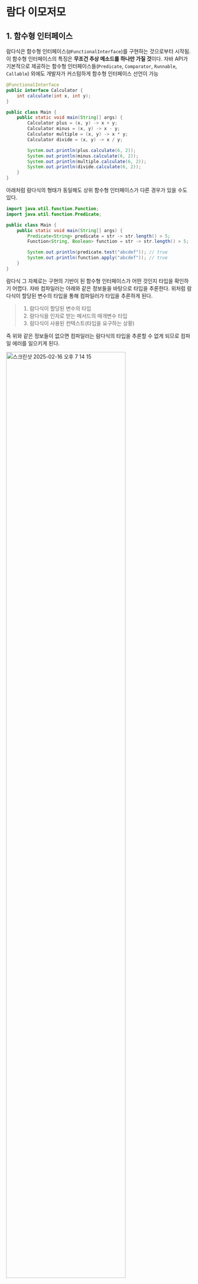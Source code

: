 # 람다 이모저모

## 1. 함수형 인터페이스

람다식은 함수형 인터페이스(`@FunctionalInterface`)를 구현하는 것으로부터 시작됨. 이 함수형 인터페이스의 특징은 **무조건 추상 메소드를 하나만 가질 것**이다. 자바 API가 기본적으로 제공하는 함수형 인터페이스들(`Predicate`, `Comparator`, `Runnable`, `Callable`) 외에도 개발자가 커스텀하게 함수형 인터페이스 선언이 가능

```java
@FunctionalInterface
public interface Calculator {
    int calculate(int x, int y);
}
```
```java
public class Main {
    public static void main(String[] args) {
        Calculator plus = (x, y) -> x + y;
        Calculator minus = (x, y) -> x - y;
        Calculator multiple = (x, y) -> x * y;
        Calculator divide = (x, y) -> x / y;

        System.out.println(plus.calculate(6, 2));
        System.out.println(minus.calculate(6, 2));
        System.out.println(multiple.calculate(6, 2));
        System.out.println(divide.calculate(6, 2));
    }
}
```

아래처럼 람다식의 형태가 동일해도 상위 함수형 인터페이스가 다른 경우가 있을 수도 있다.

```java
import java.util.function.Function;
import java.util.function.Predicate;

public class Main {
    public static void main(String[] args) {
        Predicate<String> predicate = str -> str.length() > 5;
        Function<String, Boolean> function = str -> str.length() > 5;

        System.out.println(predicate.test("abcdef")); // true
        System.out.println(function.apply("abcdef")); // true
    }
}
```

람다식 그 자체로는 구현의 기반이 된 함수형 인터페이스가 어떤 것인지 타입을 확인하기 어렵다. 자바 컴파일러는 아래와 같은 정보들을 바탕으로 타입을 추론한다. 위처럼 람다식이 할당된 변수의 타입을 통해 컴파일러가 타입을 추론하게 된다.
> 1. 람다식이 할당된 변수의 타입
> 2. 람다식을 인자로 받는 메서드의 매개변수 타입
> 3. 람다식이 사용된 컨텍스트(타입을 요구하는 상황)

즉 위와 같은 정보들이 없으면 컴파일러는 람다식의 타입을 추론할 수 없게 되므로 컴파일 에러를 일으키게 된다.

<img width="80%" alt="스크린샷 2025-02-16 오후 7 14 15" src="https://github.com/user-attachments/assets/6a76e88d-4e09-459e-a8fe-083c7bdefea9" />

---

만약 메소드 오버로딩을 활용해 다른 함수형 인터페이스 타입을 인자로 받게 해서, 동일한 형식의 람다식을 메소드에게 넘겨주면 어떻게 될까?

```java
import java.util.function.Function;
import java.util.function.Predicate;

public class Main {
    public static void main(String[] args) {
        Lambda lambda = new Lambda();
        lambda.method(x -> x.equals("String"), "String");  // ???
    }
}

class Lambda {
    public boolean method(Predicate<String> predicate, String data) {
        return predicate.test(data);
    }

    public boolean method(Function<String, Boolean> function, String data) {
        return function.apply(data);
    }
}
```

<img width="80%" alt="스크린샷 2025-02-16 오후 9 46 37" src="https://github.com/user-attachments/assets/e3cf6f81-1309-4a5f-9f0a-b925a95dbae3" />

두 개의 컴파일 경고 이슈가 확인되는데, 각각 하나씩 살펴보자면

#### Ambiguous method call issue

메소드 호출이 애매하다고 경고한다. psvm 내부에서 호출한 `method()`는 `Lambda` 클래스 인스턴스의 오버로딩 메소드 시그니처 2개와 동시에 일치하기 때문에 컴파일러가 어느 메소드를 호출한 것인지를 결정하지 못해서 컴파일 에러를 일으키는 것이다.

#### Cannot resolve method

이것은 람다식에 있는 `x` 변수의 타입을 추론하지 못해서 생기는 이슈다. 근데 의아한 게, 오버로딩된 메소드들을 살펴보면 어떤 것을 선택해도 결국 `String` 타입임에는 분명함에도 컴파일러가 이것조차 추론을 못 한다고 한다. 왜냐하면 앞전의 애매한 메소드 호출 이슈로 인해 애시당초 컴파일러가 어떤 함수형 인터페이스 타입인지조차 결정하지 못하기 때문에 함수형 인터페이스의 제네릭 타입이 문자열인 것도 추론하지 못하면서 컴파일 경고를 내뱉는 것이다. 실제로 실행시켜도 어차피 **Ambigious method call issue**를 내뱉으며 에러를 일으킬 것이므로 굳이 여기까지 가지 않아도 된다.

위의 이슈를 해결하려면 결국 람다식 앞에 타입을 명시적으로 추가하면서 형변환을 해줘야 해결할 수 있다.


## 2. 변수 캡처(Variable Capture)와 클로저(Closure)

**변수 캡처**는 람다식이나 익명 클래스가 외부 변수의 값을 사용할 때 발생하는 현상으로, 람다식 내부에서 외부 변수에 접근하는 방식이다.

### 1) 원시 타입의 변수 캡처

<img width="80%" alt="스크린샷 2025-02-16 오후 7 53 43" src="https://github.com/user-attachments/assets/a4bdab85-2b66-4ee6-bc09-9e0e5554bb7e" />
<img width="80%" alt="스크린샷 2025-02-16 오후 8 01 06" src="https://github.com/user-attachments/assets/d83ca0fa-53f6-4707-91d1-f55bd08f98f2" />

원칙적으로 전역변수가 아니면 메소드 내부에서 다루는 변수들은 전부 지역변수로써 취급되면서 그 생명주기를 공유해야 하지만, 변수 캡쳐는 그 예외로 볼 수 있다. 위의 예제에서는 `int` 타입의 `x` 변수가 람다식에 의해 캡쳐되면서 **변수의 값이 복사**되고 있다. 분명히 `x`라는 변수는 람다식 입장에서는 외부(렉시컬 스코프)에 위치해 있고 람다식 내부만 봤을 때는 뜬금없이 `x`라는 타입조차 추론이 안 될 변수가 등장한 거라 원칙적으로는 컴파일 에러가 나야되지만 정상적으로 동작하는 것을 볼 수 있다.

단, 변수 캡쳐의 전제 조건은 **변수가 불변**이어야 한다. 즉 변수의 상태가 `final`이거나 `effectively final`이어야 한다. 불변이 지켜지지 않으면 컴파일 에러가 발생한다.

<img width="80%" alt="스크린샷 2025-02-16 오후 8 16 16" src="https://github.com/user-attachments/assets/51ac54e5-8cf1-4360-a4e3-3f31d08fe65c" />

위의 경우는 변수 캡쳐된 `x` 변수가 처음에는 `effectively final` 상태(즉, 할당된 이후에 값의 변화가 발생하지 않으리라 기대하는 상태)여서 캡쳐가 허용됐으나 다음 라인에서 변수의 불변성이 깨지면서 컴파일 에러를 유발하는 사례다. `x` 변수는 원시 타입(`int`)이기 때문에 직접 참조되기 때문에 값의 변화가 곧 변수의 변화로 이어지기 때문에 변수 불변성이 지켜지지 않는 것이다.

이때까지는 원시 타입의 변수 캡처에 대한 설명이었고, 참조 타입의 변수 캡처는 설명이 조금 달라지게 된다.

### 2) 참조 타입의 변수 캡처

```java
class Example {
    int variable;

    public Example(int variable) {
        this.variable = variable;
    }

    public int getVariable() {
        return variable;
    }

    public void setVariable(int variable) {
        this.variable = variable;
    }
}
```

위와 같은 클래스가 있고, 이 클래스를 활용해서 똑같이 원시 타입의 변수 캡처 예제에 적용해본다. 결과는 아까와 똑같을 것이다.

<img width="80%" alt="스크린샷 2025-02-17 오전 12 07 54" src="https://github.com/user-attachments/assets/655582c4-f04e-4700-89fe-1c9e50c3922a" />

여기서 `Example` 클래스 내부의 `setter` 메소드를 호출해서 인스턴스의 필드를 변화시켜본다. 원시 타입 예제에서는 컴파일 에러가 발생했으나 여기서는 조금 다르다.

<img width="80%" alt="스크린샷 2025-02-17 오전 12 12 15" src="https://github.com/user-attachments/assets/0d7f4267-94ed-414a-93c2-a04885de1227" />

아까와 다르게 컴파일 에러가 바뀌지 않고 인스턴스의 필드가 정상적으로 업데이트되는 것을 확인할 수 있다. 이렇게 원시 타입 변수 캡처와 참조 타입 변수 캡처가 다르게 동작하는 이유는 **캡처의 대상이 타입의 형식에 따라 다르기 때문**이다.

모든 변수 캡처의 전제 조건은 **변수의 불변성 준수**다. 원시 타입의 변수 캡처는 **값이 직접 캡처**되기 때문에 흡사 값이 복사돼서 람다식 내부에서 사용되는 것과 같다. 그렇기 때문에 다른 값이 할당되는 시점부터 바로 불변성이 깨지게 되는 것이다. 그러나 참조 타입의 변수 캡처는 **참조가 캡처**되기 때문에 변수의 참조가 그대로 유지되면 내부의 필드 변화가 이뤄지든 뭘 하든 아무런 문제가 없는 것이다. 중요한 것은 참조 타입의 변수 캡처는 **참조가 불변**이어야 된다는 것이다. 다른 참조를 할당하게 되면 아래처럼 컴파일 에러가 발생하게 된다.

<img width="80%" alt="스크린샷 2025-02-17 오전 12 18 54" src="https://github.com/user-attachments/assets/f1607fbe-b034-44a4-bd86-b4d5274ac670" />

### 3) 클로저

**클로저**는 람다식이나 익명 클래스가 외부 변수의 값을 캡처하고 그 변수를 계속 유지하는 성질이자, 함수와 그 함수가 참조하는 외부 변수들을 함께 묶은 객체을 뜻한다. 사실 뭔 말하는지 잘 모르겠다. 그만큼 어려운 개념이긴 하다. 하나씩 천천히 정리해보자면...

```java
import java.util.function.IntSupplier;

public class Closure {
    public static void main(String[] args) {
        IntSupplier counter = closure(); // 클로저 생성

        System.out.println("변수 값: " + counter.getAsInt());
        System.out.println("변수 값: " + counter.getAsInt());
        System.out.println("변수 값: " + counter.getAsInt());
    }

    // IntSupplier : 매개변수를 받지 않고 int 값을 반환하는 함수형 인터페이스
    static IntSupplier closure() {
        int[] count = {0};
        return () -> ++count[0]; // IntSupplier 타입 람다식이 외부 변수(배열)인 count 캡처
    }
}
```

다음과 같은 예제가 있다고 가정하자. 함수형 프로그래밍에서는 **함수가 일급 객체로 취급**된다. 그렇기 때문에 정적 메소드인 `closure()` 또한 람다식을 반환하는 함수형 객체라고도 볼 수 있다. 아까까지 봤던 변수 캡처가 `closure()` 메소드 내부에서 일어나고 있는 것을 볼 수 있다. `count`라는 배열 참조 타입의 변수가 `return`되는 람다식에 의해 캡처되고 있다.

이제 `counter` 변수의 추상 메소드의 구현체인 람다식을 `getAsInt()` 메소드 호출로 동작시켜보자.

<img width="80%" alt="스크린샷 2025-02-17 오전 1 47 50" src="https://github.com/user-attachments/assets/88bdab74-56e5-4dec-9614-fdfd28dcf93d" />

`counter` 변수로부터 호출한 메소드로 인해 람다식 `() -> ++count[0]`이 동작하면서 `count[0]`의 변수 값이 1씩 가산되는 것을 확인할 수 있다. 분명히 `closure()` 메소드 입장에서는 외부인 `main(String[] args)`에서 람다식이 호출됐음에도 불구하고 `count` 배열의 내부 값이 영향을 받아 변화하고 있다. 이것이 발생할 수 있는 이유가 바로 클로저 때문이다. 정리하자면,

- `counter` 변수는 `closure()` 메서드에서 반환된 람다식, `() -> ++count[0]`을 가리킴
- 람다식 내부에서 **(람다식 입장에서의) 외부 변수 `count`**를 캡처하고, `count[0]` 값을 변경
- 람다식은 `closure()` 메서드 내에서 정의된 `count` 배열을 캡처하고 있기 때문에, `counter`가 호출될 때마다 `count[0]`의 값이 가산 갱신
- `closure()` 메서드는 람다식이 (람다식 입장에서의) 외부 상태(여기서는 `count[0]`)를 기억하고 있기 때문에, 그 상태가 갱신됐던 값으로 계속 유지

참고로 `int`로 착각할 수 있는데, `count`는 배열인 참조 타입이다. 그렇기 때문에 그 내부 요소의 값이 변해도 참조는 유지되기 때문에 캡처가 유효한 것이다. 핵심은 람다식(`() -> ++count[0]`) 내부에서 외부 변수(`count`)의 값이 변경(`++count[0]`)되더라도, 그 변수는 람다식 외부에서 정의된 상태(**그 호출로 인한 변화**)를 기억할 수 있는 것이 클로저다.

~~와씨 드럽게 어렵네~~

#### 다른 언어에서의 클로저

클로저는 자바에 한정된 개념이 아닌, 웬만한 함수형 프로그래밍을 채택하는 언어에서 등장하는 성질이다. 자바는 함수형 프로그래밍이 익명 클래스와 람다식을 통해 실현될 수 있어서 객체지향 관점에서 자주 접하기 힘든 개념이지만, 스크립트 언어인 자바스크립트와 파이썬에서는 꽤나 쉽고 빈번하게 접하는 개념이다.

```js
// JavaScript

function closure() {
    let count = 0; // 외부 변수

    return function() {
        count++; // 외부 변수 값 변경
        return count;
    }
}

const counter = closure(); // 클로저 반환
console.log(counter()); // 1
console.log(counter()); // 2
console.log(counter()); // 3
```
```py
# Python

def closure():
    count = 0  # 외부 변수

    def counter():
        nonlocal count  # 외부 변수에 접근
        count += 1  # 외부 변수 값 변경
        return count

    return counter

counter = closure()  # 클로저 반환
print(counter())  # 1
print(counter())  # 2
print(counter())  # 3
```

## 3. 함수형 프로그래밍에서의 람다식, 그리고 클로저

사실 클로저는 함수형 프로그래밍에서 매우 중요한 개념으로 다뤄진다. 그 이유는, 클로저가 상태 캡처, 불변성, 함수 조합, 비동기 처리 등 여러 함수형 프로그래밍의 원칙들을 효과적으로 구현할 수 있게 해주는 역할로써 존재하기 때문이다. 그렇지만 자바의 태생적인 존재 이유가 **객체지향 프로그래밍**의 실현이라 봐도 무방하기 때문에 다른 언어들에 비해 함수형 프로그래밍의 실현도가 낮은 편이고, 더불어서 클로저의 중요도 비중도 낮은 편이다. 그럼에도 불구하고 자바 8 이후에 함수형 프로그래밍을 위한 다양한 도구들이 도입되면서 클로저 개념 역시 도입됐다는 것은 자바의 확장성을 꾀하겠다는 의도가 아닐까 싶다... ~~지만 벌써 LTS 21을 바라보고 있다.~~

그래도 자바에서의 클로저 존재 의의를 조금 더 살펴보자면, 위의 예제에서 봤던 것처럼 **무분별한 변수의 전역화를 방지할 수 있다는 점**이 가장 큰 것 같다. 그와 더불어 변수의 갱신 기억을 위해 별개의 클래스를 정의하지 않아도 기억이 가능하다는 점 정도? 클로저의 중요성과 함수형 프로그래밍에서의 정확한 동작 원리를 파악하고 활용도를 높이려면 다른 프로그래밍 언어 학습도 필요하다. 일단 자바스크립트 공부하던 시절에 너무 어려워서 무릎 꿇었던 클로저를 어느 정도 감 잡은 듯해서 나는 만족:D
